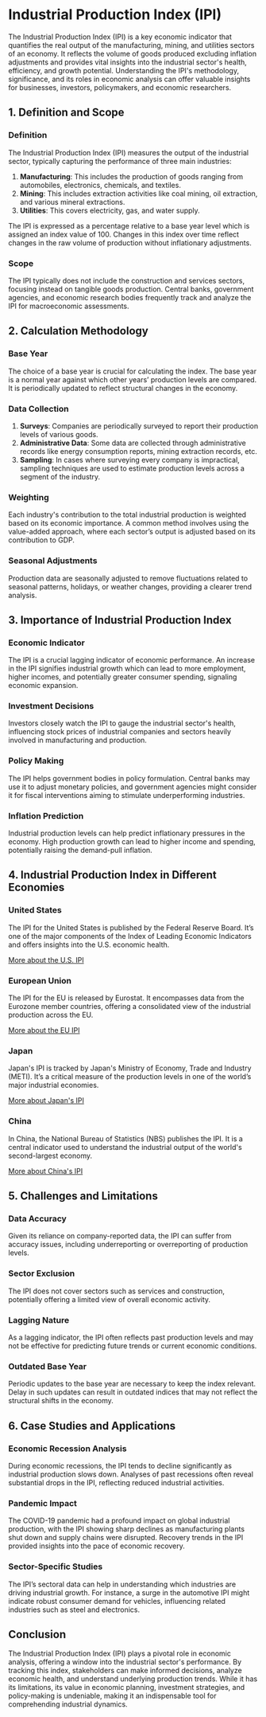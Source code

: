 # Industrial Production Index (IPI)

The Industrial Production Index (IPI) is a key economic indicator that quantifies the real output of the manufacturing, mining, and utilities sectors of an economy. It reflects the volume of goods produced excluding inflation adjustments and provides vital insights into the industrial sector's health, efficiency, and growth potential. Understanding the IPI's methodology, significance, and its roles in economic analysis can offer valuable insights for businesses, investors, policymakers, and economic researchers.

## 1. Definition and Scope

### Definition

The Industrial Production Index (IPI) measures the output of the industrial sector, typically capturing the performance of three main industries:
1. **Manufacturing**: This includes the production of goods ranging from automobiles, electronics, chemicals, and textiles.
2. **Mining**: This includes extraction activities like coal mining, oil extraction, and various mineral extractions.
3. **Utilities**: This covers electricity, gas, and water supply.

The IPI is expressed as a percentage relative to a base year level which is assigned an index value of 100. Changes in this index over time reflect changes in the raw volume of production without inflationary adjustments.

### Scope

The IPI typically does not include the construction and services sectors, focusing instead on tangible goods production. Central banks, government agencies, and economic research bodies frequently track and analyze the IPI for macroeconomic assessments.

## 2. Calculation Methodology

### Base Year

The choice of a base year is crucial for calculating the index. The base year is a normal year against which other years’ production levels are compared. It is periodically updated to reflect structural changes in the economy.

### Data Collection

1. **Surveys**: Companies are periodically surveyed to report their production levels of various goods.
2. **Administrative Data**: Some data are collected through administrative records like energy consumption reports, mining extraction records, etc.
3. **Sampling**: In cases where surveying every company is impractical, sampling techniques are used to estimate production levels across a segment of the industry.

### Weighting

Each industry's contribution to the total industrial production is weighted based on its economic importance. A common method involves using the value-added approach, where each sector’s output is adjusted based on its contribution to GDP.

### Seasonal Adjustments

Production data are seasonally adjusted to remove fluctuations related to seasonal patterns, holidays, or weather changes, providing a clearer trend analysis.

## 3. Importance of Industrial Production Index

### Economic Indicator

The IPI is a crucial lagging indicator of economic performance. An increase in the IPI signifies industrial growth which can lead to more employment, higher incomes, and potentially greater consumer spending, signaling economic expansion.

### Investment Decisions

Investors closely watch the IPI to gauge the industrial sector's health, influencing stock prices of industrial companies and sectors heavily involved in manufacturing and production.

### Policy Making

The IPI helps government bodies in policy formulation. Central banks may use it to adjust monetary policies, and government agencies might consider it for fiscal interventions aiming to stimulate underperforming industries.

### Inflation Prediction

Industrial production levels can help predict inflationary pressures in the economy. High production growth can lead to higher income and spending, potentially raising the demand-pull inflation.

## 4. Industrial Production Index in Different Economies

### United States

The IPI for the United States is published by the Federal Reserve Board. It’s one of the major components of the Index of Leading Economic Indicators and offers insights into the U.S. economic health.

[More about the U.S. IPI](https://www.federalreserve.gov/releases/G17/)

### European Union

The IPI for the EU is released by Eurostat. It encompasses data from the Eurozone member countries, offering a consolidated view of the industrial production across the EU.

[More about the EU IPI](https://ec.europa.eu/eurostat/web/short-term-business-statistics)

### Japan

Japan's IPI is tracked by Japan's Ministry of Economy, Trade and Industry (METI). It’s a critical measure of the production levels in one of the world’s major industrial economies.

[More about Japan's IPI](https://www.meti.go.jp/english/statistics/tyo/iip/index.html)

### China

In China, the National Bureau of Statistics (NBS) publishes the IPI. It is a central indicator used to understand the industrial output of the world's second-largest economy.

[More about China's IPI](http://www.stats.gov.cn/english/)

## 5. Challenges and Limitations

### Data Accuracy

Given its reliance on company-reported data, the IPI can suffer from accuracy issues, including underreporting or overreporting of production levels.

### Sector Exclusion

The IPI does not cover sectors such as services and construction, potentially offering a limited view of overall economic activity.

### Lagging Nature

As a lagging indicator, the IPI often reflects past production levels and may not be effective for predicting future trends or current economic conditions.

### Outdated Base Year

Periodic updates to the base year are necessary to keep the index relevant. Delay in such updates can result in outdated indices that may not reflect the structural shifts in the economy.

## 6. Case Studies and Applications

### Economic Recession Analysis

During economic recessions, the IPI tends to decline significantly as industrial production slows down. Analyses of past recessions often reveal substantial drops in the IPI, reflecting reduced industrial activities.

### Pandemic Impact

The COVID-19 pandemic had a profound impact on global industrial production, with the IPI showing sharp declines as manufacturing plants shut down and supply chains were disrupted. Recovery trends in the IPI provided insights into the pace of economic recovery.

### Sector-Specific Studies

The IPI’s sectoral data can help in understanding which industries are driving industrial growth. For instance, a surge in the automotive IPI might indicate robust consumer demand for vehicles, influencing related industries such as steel and electronics.

## Conclusion

The Industrial Production Index (IPI) plays a pivotal role in economic analysis, offering a window into the industrial sector's performance. By tracking this index, stakeholders can make informed decisions, analyze economic health, and understand underlying production trends. While it has its limitations, its value in economic planning, investment strategies, and policy-making is undeniable, making it an indispensable tool for comprehending industrial dynamics.